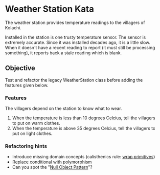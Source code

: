 # Weather Station Kata

The weather station provides temperature readings to the villagers of Kolachi.

Installed in the station is one trusty temperature sensor. The sensor is extremely accurate. Since it was installed decades ago, it is a little slow. When it doesn't have a recent reading to report (it must still be processing something), it reports back a stale reading which is blank.

## Objective

Test and refactor the legacy WeatherStation class before adding the features given below.

### Features

The villagers depend on the station to know what to wear.

1. When the temperature is less than 10 degrees Celcius, tell the villagers to put on warm clothes.
2. When the temperature is above 35 degrees Celcius, tell the villagers to put on light clothes. 

### Refactoring hints

- Introduce missing domain concepts (calisthenics rule: [wrap primitives](https://williamdurand.fr/2013/06/03/object-calisthenics/#3-wrap-all-primitives-and-strings))
- [Replace conditional with polymorphism](https://refactoring.com/catalog/replaceConditionalWithPolymorphism.html)
- Can you spot the "[Null Object Pattern](https://martinfowler.com/eaaCatalog/specialCase.html)"?